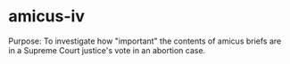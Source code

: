 # amicus-iv

Purpose: To investigate how "important" the contents of amicus briefs are in a Supreme Court justice's vote in an abortion case. 

